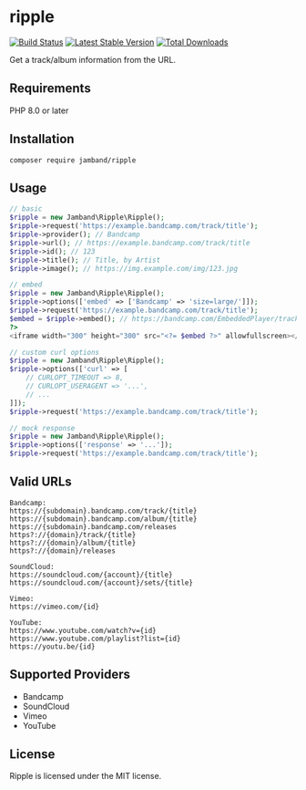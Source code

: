 # ripple

[![Build Status](https://github.com/jamband/ripple/workflows/tests/badge.svg)](https://github.com/jamband/ripple/actions?workflow=tests) [![Latest Stable Version](https://img.shields.io/packagist/v/jamband/ripple)](https://packagist.org/packages/jamband/ripple) [![Total Downloads](https://img.shields.io/packagist/dt/jamband/ripple)](https://packagist.org/packages/jamband/ripple)

Get a track/album information from the URL.

## Requirements

PHP 8.0 or later

## Installation

```
composer require jamband/ripple
```

## Usage

```php
// basic
$ripple = new Jamband\Ripple\Ripple();
$ripple->request('https://example.bandcamp.com/track/title');
$ripple->provider(); // Bandcamp
$ripple->url(); // https://example.bandcamp.com/track/title
$ripple->id(); // 123
$ripple->title(); // Title, by Artist
$ripple->image(); // https://img.example.com/img/123.jpg
```

```php
// embed
$ripple = new Jamband\Ripple\Ripple();
$ripple->options(['embed' => ['Bandcamp' => 'size=large/']]);
$ripple->request('https://example.bandcamp.com/track/title');
$embed = $ripple->embed(); // https://bandcamp.com/EmbeddedPlayer/track=123/size=large/
?>
<iframe width="300" height="300" src="<?= $embed ?>" allowfullscreen></iframe>
```

```php
// custom curl options
$ripple = new Jamband\Ripple\Ripple();
$ripple->options(['curl' => [
    // CURLOPT_TIMEOUT => 8,
    // CURLOPT_USERAGENT => '...',
    // ...
]]);
$ripple->request('https://example.bandcamp.com/track/title');
```

```php
// mock response
$ripple = new Jamband\Ripple\Ripple();
$ripple->options(['response' => '...']);
$ripple->request('https://example.bandcamp.com/track/title');
```

## Valid URLs

```
Bandcamp:
https://{subdomain}.bandcamp.com/track/{title}
https://{subdomain}.bandcamp.com/album/{title}
https://{subdomain}.bandcamp.com/releases
https?://{domain}/track/{title}
https?://{domain}/album/{title}
https?://{domain}/releases

SoundCloud:
https://soundcloud.com/{account}/{title}
https://soundcloud.com/{account}/sets/{title}

Vimeo:
https://vimeo.com/{id}

YouTube:
https://www.youtube.com/watch?v={id}
https://www.youtube.com/playlist?list={id}
https://youtu.be/{id}
```

## Supported Providers

- Bandcamp
- SoundCloud
- Vimeo
- YouTube

## License
Ripple is licensed under the MIT license.
